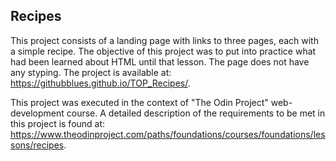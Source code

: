 ## Recipes

This project consists of a landing page with links to three pages, each with a simple recipe. The objective of this project was to put into practice what had been learned about HTML until that lesson. The page does not have any styping. 
The project is available at: https://githubblues.github.io/TOP_Recipes/.

This project was executed in the context of "The Odin Project" web-development course. A detailed description of the requirements to be met in this project is found at: https://www.theodinproject.com/paths/foundations/courses/foundations/lessons/recipes.
